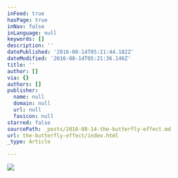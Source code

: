 ```yaml
---
inFeed: true
hasPage: true
inNav: false
inLanguage: null
keywords: []
description: ''
datePublished: '2016-08-14T05:21:44.182Z'
dateModified: '2016-08-14T05:21:36.146Z'
title: ''
author: []
via: {}
authors: []
publisher:
  name: null
  domain: null
  url: null
  favicon: null
starred: false
sourcePath: _posts/2016-08-14-the-butterfly-effect.md
url: the-butterfly-effect/index.html
_type: Article

---
```

![](https://the-grid-user-content.s3-us-west-2.amazonaws.com/7da66dc2-cb6b-4fd8-a2a7-46414f0f6c85.jpg)